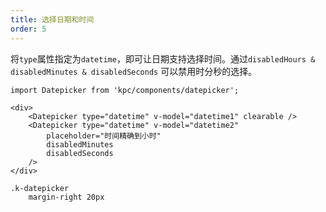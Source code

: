 ```yaml
---
title: 选择日期和时间
order: 5
---
```


将`type`属性指定为`datetime`，即可让日期支持选择时间。通过`disabledHours & disabledMinutes & disabledSeconds`
可以禁用时分秒的选择。

```vdt
import Datepicker from 'kpc/components/datepicker';

<div>
    <Datepicker type="datetime" v-model="datetime1" clearable />
    <Datepicker type="datetime" v-model="datetime2" 
        placeholder="时间精确到小时"
        disabledMinutes
        disabledSeconds
    />
</div>
```

```styl
.k-datepicker
    margin-right 20px
```
